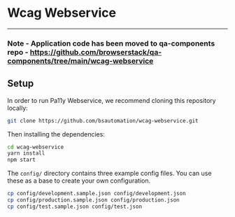 # Wcag Webservice
---

### Note - Application code has been moved to qa-components repo - https://github.com/browserstack/qa-components/tree/main/wcag-webservice

## Setup

In order to run Pa11y Webservice, we recommend cloning this repository locally:

```sh
git clone https://github.com/bsautomation/wcag-webservice.git
```

Then installing the dependencies:

```sh
cd wcag-webservice
yarn install
npm start
```

The `config/` directory contains three example config files. You can use these as a base to create your own configuration.

```sh
cp config/development.sample.json config/development.json
cp config/production.sample.json config/production.json
cp config/test.sample.json config/test.json
```

[info-license]: LICENSE
